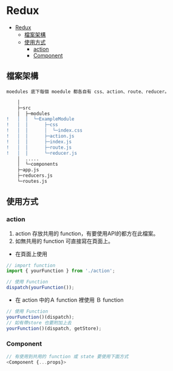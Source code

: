 # Redux

- [Redux](#redux)
  - [檔案架構](#檔案架構)
  - [使用方式](#使用方式)
    - [action](#action)
    - [Component](#component)

## 檔案架構

`moedules 底下每個 moedule 都各自有 css、action、route、reducer。`

```diff
    │
    ├─src
    │  ├─modules
!   │  │  └─ExampleModule
!   │  │      ├─css
!   │  │      │  └─index.css
!   │  │      ├─action.js
!   │  │      ├─index.js
!   │  │      ├─route.js
!   │  │      └─reducer.js
    │  .....
    │  └─components
    ├─app.js
    ├─reducers.js
    └─routes.js
```

## 使用方式

### action

1. action 存放共用的 function，有要使用API的都方在此檔案。
1. 如無共用的 function 可直接寫在頁面上。

- 在頁面上使用

```javaScript
// import function
import { yourFunction } from './action';

// 使用 Function
dispatch(yourFunction());
```

- 在 action 中的Ａ function 裡使用 Ｂ function

```javaScript
// 使用 Function
yourFunction()(dispatch);
// 如有帶store 也要附加上去
yourFunction()(dispatch, getStore);
```

### Component

```javaScript
// 有使用到共用的 function 或 state 要使用下面方式
<Component {...props}>
```
